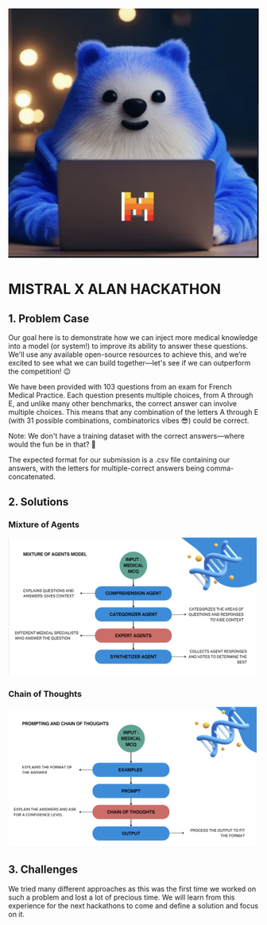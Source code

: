 # ![Banner Image](Images/alanxmistral.png)

# MISTRAL X ALAN HACKATHON

## 1. Problem Case
Our goal here is to demonstrate how we can inject more medical knowledge into a model (or system!) to improve its ability to answer these questions. We'll use any available open-source resources to achieve this, and we’re excited to see what we can build together—let's see if we can outperform the competition! 😉

We have been provided with 103 questions from an exam for French Medical Practice. Each question presents multiple choices, from A through E, and unlike many other benchmarks, the correct answer can involve multiple choices. This means that any combination of the letters A through E (with 31 possible combinations, combinatorics vibes 😎) could be correct.

Note: We don't have a training dataset with the correct answers—where would the fun be in that? :saluting_face:

The expected format for our submission is a .csv file containing our answers, with the letters for multiple-correct answers being comma-concatenated.

## 2. Solutions
### Mixture of Agents
<img src="Images/MixtureOfAgents" alt="Mixture of Agents schema" width="500"/>

### Chain of Thoughts
<img src="Images/chainofthoughts" alt="Chain of Thoughts schema" width="500"/>

## 3. Challenges
We tried many different approaches as this was the first time we worked on such a problem and lost a lot of precious time. We will learn from this experience for the next hackathons to come and define a solution and focus on it.
